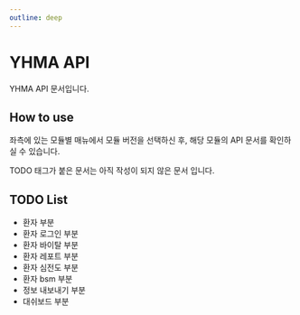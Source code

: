 ```yaml
---
outline: deep
---
```


# YHMA API

YHMA API 문서입니다.

## How to use

좌측에 있는 모듈별 매뉴에서 모듈 버전을 선택하신 후, 해당 모듈의 API 문서를 확인하실 수 있습니다.

TODO 태그가 붙은 문서는 아직 작성이 되지 않은 문서 입니다.

## TODO List
 - 환자 부분
 - 환자 로그인 부분
 - 환자 바이탈 부분
 - 환자 레포트 부분
 - 환자 심전도 부분
 - 환자 bsm 부분
 - 정보 내보내기 부분
 - 대쉬보드 부분
